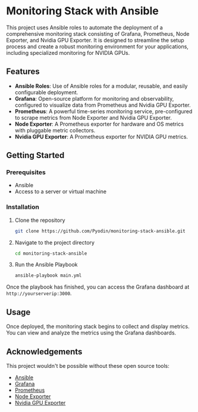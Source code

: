 # Monitoring Stack with Ansible

This project uses Ansible roles to automate the deployment of a comprehensive monitoring stack consisting of Grafana, Prometheus, Node Exporter, and Nvidia GPU Exporter. It is designed to streamline the setup process and create a robust monitoring environment for your applications, including specialized monitoring for NVIDIA GPUs.

## Features

- **Ansible Roles**: Use of Ansible roles for a modular, reusable, and easily configurable deployment.
- **Grafana**: Open-source platform for monitoring and observability, configured to visualize data from Prometheus and Nvidia GPU Exporter.
- **Prometheus**: A powerful time-series monitoring service, pre-configured to scrape metrics from Node Exporter and Nvidia GPU Exporter.
- **Node Exporter**: A Prometheus exporter for hardware and OS metrics with pluggable metric collectors.
- **Nvidia GPU Exporter**: A Prometheus exporter for NVIDIA GPU metrics.

## Getting Started

### Prerequisites

- Ansible
- Access to a server or virtual machine

### Installation

1. Clone the repository
    ```bash
    git clone https://github.com/Pyodin/monitoring-stack-ansible.git
    ```
2. Navigate to the project directory
    ```bash
    cd monitoring-stack-ansible
    ```
3. Run the Ansible Playbook
    ```bash
    ansible-playbook main.yml
    ```

Once the playbook has finished, you can access the Grafana dashboard at `http://yourserverip:3000`.

## Usage

Once deployed, the monitoring stack begins to collect and display metrics. You can view and analyze the metrics using the Grafana dashboards.

## Acknowledgements

This project wouldn't be possible without these open source tools:

- [Ansible](https://www.ansible.com/)
- [Grafana](https://grafana.com/)
- [Prometheus](https://prometheus.io/)
- [Node Exporter](https://github.com/prometheus/node_exporter)
- [Nvidia GPU Exporter](https://github.com/NVIDIA/gpu-monitoring-tools)
